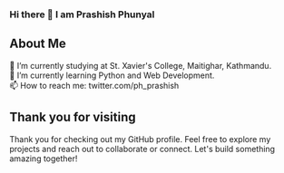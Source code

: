 ### Hi there 👋 I am Prashish Phunyal

<!--
**prashishph/prashishph** is a ✨ _special_ ✨ repository because its `README.md` (this file) appears on your GitHub profile.

Here are some ideas to get you started:

- 🔭 I’m currently working on ...
- 🌱 I’m currently learning ...
- 👯 I’m looking to collaborate on ...
- 🤔 I’m looking for help with ...
- 💬 Ask me about ...
- 📫 How to reach me: ...
- 😄 Pronouns: ...
- ⚡ Fun fact: ...
-->
## About Me
🔭 I’m currently studying at St. Xavier's College, Maitighar, Kathmandu. <br />
🌱 I’m currently learning Python and Web Development. <br />
📫 How to reach me: twitter.com/ph_prashish 

## Thank you for visiting
Thank you for checking out my GitHub profile.
Feel free to explore my projects and reach out to collaborate or connect.
Let's build something amazing together!
